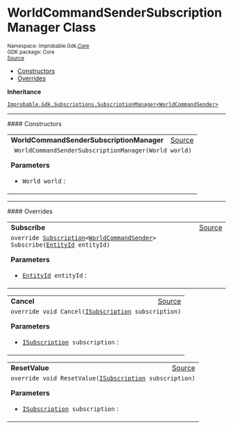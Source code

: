 
# WorldCommandSenderSubscriptionManager Class
<sup>
Namespace: Improbable.Gdk.<a href="{{urlRoot}}/api/core-index">Core</a><br/>
GDK package: Core<br/>
<a href="https://www.github.com/spatialos/gdk-for-unity/blob/c62f1703b591ee684fba123ba0dc6c231eca5126/workers/unity/Packages/io.improbable.gdk.core/Subscriptions/StandardSubscriptionManagers/WorldCommands.cs/#L11">Source</a>
<style>
a code {
                    padding: 0em 0.25em!important;
}
code {
                    background-color: #ffffff!important;
}
</style>
</sup>
<nav id="pageToc" class="page-toc"><ul><li><a href="#constructors">Constructors</a>
<li><a href="#overrides">Overrides</a>
</ul></nav>



</p>

<b>Inheritance</b>

<code><a href="{{urlRoot}}/api/subscriptions/subscription-manager">Improbable.Gdk.Subscriptions.SubscriptionManager&lt;WorldCommandSender&gt;</a></code>










</p>
<hr style="width:100%; border-top-color:#d8d8d8" />
#### Constructors


</p>




<table width="100%">
    <tr>
        <td style="border-right:none"><a id="worldcommandsendersubscriptionmanager-world"></a><b>WorldCommandSenderSubscriptionManager</b></td>
        <td style="border-left:none; text-align:right"><a href="https://www.github.com/spatialos/gdk-for-unity/blob/c62f1703b591ee684fba123ba0dc6c231eca5126/workers/unity/Packages/io.improbable.gdk.core/Subscriptions/StandardSubscriptionManagers/WorldCommands.cs/#L20">Source</a></td>
    </tr>
    <tr>
        <td colspan="2">
<code> WorldCommandSenderSubscriptionManager(World world)</code></p>



</p>

<b>Parameters</b>

<ul>
<li><code>World world</code> : </li>
</ul>





</td>
    </tr>
</table>





</p>
<hr style="width:100%; border-top-color:#d8d8d8" />
#### Overrides


</p>




<table width="100%">
    <tr>
        <td style="border-right:none"><a id="subscribe-entityid"></a><b>Subscribe</b></td>
        <td style="border-left:none; text-align:right"><a href="https://www.github.com/spatialos/gdk-for-unity/blob/c62f1703b591ee684fba123ba0dc6c231eca5126/workers/unity/Packages/io.improbable.gdk.core/Subscriptions/StandardSubscriptionManagers/WorldCommands.cs/#L57">Source</a></td>
    </tr>
    <tr>
        <td colspan="2">
<code>override <a href="{{urlRoot}}/api/subscriptions/subscription">Subscription</a>&lt;<a href="{{urlRoot}}/api/core/world-command-sender">WorldCommandSender</a>&gt; Subscribe(<a href="{{urlRoot}}/api/core/entity-id">EntityId</a> entityId)</code></p>



</p>

<b>Parameters</b>

<ul>
<li><code><a href="{{urlRoot}}/api/core/entity-id">EntityId</a> entityId</code> : </li>
</ul>





</td>
    </tr>
</table>


<table width="100%">
    <tr>
        <td style="border-right:none"><a id="cancel-isubscription"></a><b>Cancel</b></td>
        <td style="border-left:none; text-align:right"><a href="https://www.github.com/spatialos/gdk-for-unity/blob/c62f1703b591ee684fba123ba0dc6c231eca5126/workers/unity/Packages/io.improbable.gdk.core/Subscriptions/StandardSubscriptionManagers/WorldCommands.cs/#L81">Source</a></td>
    </tr>
    <tr>
        <td colspan="2">
<code>override void Cancel(<a href="{{urlRoot}}/api/subscriptions/i-subscription">ISubscription</a> subscription)</code></p>



</p>

<b>Parameters</b>

<ul>
<li><code><a href="{{urlRoot}}/api/subscriptions/i-subscription">ISubscription</a> subscription</code> : </li>
</ul>





</td>
    </tr>
</table>


<table width="100%">
    <tr>
        <td style="border-right:none"><a id="resetvalue-isubscription"></a><b>ResetValue</b></td>
        <td style="border-left:none; text-align:right"><a href="https://www.github.com/spatialos/gdk-for-unity/blob/c62f1703b591ee684fba123ba0dc6c231eca5126/workers/unity/Packages/io.improbable.gdk.core/Subscriptions/StandardSubscriptionManagers/WorldCommands.cs/#L97">Source</a></td>
    </tr>
    <tr>
        <td colspan="2">
<code>override void ResetValue(<a href="{{urlRoot}}/api/subscriptions/i-subscription">ISubscription</a> subscription)</code></p>



</p>

<b>Parameters</b>

<ul>
<li><code><a href="{{urlRoot}}/api/subscriptions/i-subscription">ISubscription</a> subscription</code> : </li>
</ul>





</td>
    </tr>
</table>




